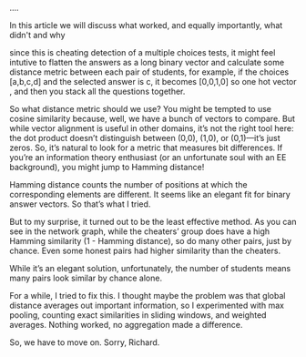 ....

In this article we will discuss what worked, and equally importantly, what didn't and why

since this is cheating detection of a multiple choices tests, it might feel intutive to flatten the answers as a long binary vector and calculate some distance metric between each pair of students, for example,  if the choices [a,b,c,d] and the selected answer is c, it becomes [0,0,1,0] so one hot vector , and then you stack all the questions together. 

So what distance metric should we use? You might be tempted to use cosine similarity because, well, we have a bunch of vectors to compare. But while vector alignment is useful in other domains, it’s not the right tool here: the dot product doesn’t distinguish between (0,0), (1,0), or (0,1)—it’s just zeros. So, it’s natural to look for a metric that measures bit differences. If you’re an information theory enthusiast (or an unfortunate soul with an EE background), you might jump to Hamming distance!

Hamming distance counts the number of positions at which the corresponding elements are different. It seems like an elegant fit for binary answer vectors. So that’s what I tried.

But to my surprise, it turned out to be the least effective method. As you can see in the network graph, while the cheaters’ group does have a high Hamming similarity (1 - Hamming distance), so do many other pairs, just by chance. Even some honest pairs had higher similarity than the cheaters.

While it’s an elegant solution, unfortunately, the number of students means many pairs look similar by chance alone.

For a while, I tried to fix this. I thought maybe the problem was that global distance averages out important information, so I experimented with max pooling, counting exact similarities in sliding windows, and weighted averages. Nothing worked, no aggregation made a difference.

So, we have to move on. Sorry, Richard.